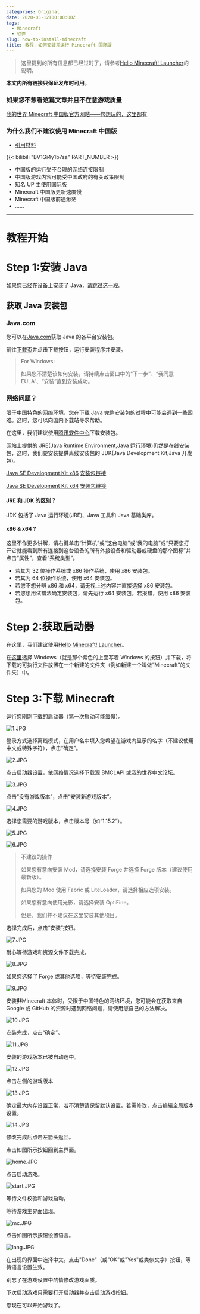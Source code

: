 ```yaml
---
categories: Original
date: 2020-05-12T00:00:00Z
tags:
  - Minecraft
  - 软件
slug: how-to-install-minecraft
title: 教程：如何安装并运行 Minecraft 国际版
---
```


> 这里提到的所有信息都已经过时了，请参考[Hello Minecraft! Launcher](https://github.com/HMCL-dev/HMCL)的说明。

**本文内所有链接只保证发布时可用。**

### 如果您不想看这篇文章并且不在意游戏质量

[我的世界 Minecraft 中国版官方网站——您想玩的，这里都有](http://mc.163.com/)

### 为什么我们不建议使用 Minecraft 中国版

- [引用材料](https://www.bilibili.com/video/BV1Gi4y1b7sa)

{{< bilibili "BV1Gi4y1b7sa" PART_NUMBER >}}

- 中国版的运行受不合理的网络连接限制
- 中国版游戏内容可能受中国政府的有关政策限制
- 知名 UP 主使用国际版
- Minecraft 中国版更新速度慢
- Minecraft 中国版前途渺茫
- ……

---

# 教程开始

# Step 1:安装 Java

如果您已经在设备上安装了 Java，请[跳过这一段](#step-2%e8%8e%b7%e5%8f%96%e5%90%af%e5%8a%a8%e5%99%a8)。

## 获取 Java 安装包

### Java.com

您可以在[Java.com](https://www.java.com/zh_CN/)获取 Java 的各平台安装包。

前往[下载页](https://www.java.com/zh_CN/download/)并点击下载按钮，运行安装程序并安装。

> For Windows:
>
> 如果您不清楚该如何安装，请持续点击窗口中的“下一步”、“我同意 EULA”、“安装”直到安装成功。

### 网络问题？

限于中国特色的网络环境，您在下载 Java 完整安装包的过程中可能会遇到一些困难。这时，您可以向国内下载站寻求帮助。

在这里，我们建议使用[腾讯软件中心](https://pc.qq.com/)下载安装包。

网站上提供的 JRE(Java Runtime Environment,Java 运行环境)仍然是在线安装包，这时，我们要安装提供离线安装包的 JDK(Java Development Kit,Java 开发包)。

[Java SE Development Kit x86](https://pc.qq.com/detail/0/detail_18360.html) [安装包链接](https://dl.softmgr.qq.com/original/Development/jdk-8u191-windows-i586-8.0.1910.12.exe)

[Java SE Development Kit x64](https://pc.qq.com/detail/13/detail_56573.html) [安装包链接](https://dl.softmgr.qq.com/original/Development/jdk-8u191-windows-x64-8.0.1910.12.exe)

#### JRE 和 JDK 的区别？

JDK 包括了 Java 运行环境(JRE)、Java 工具和 Java 基础类库。

#### x86 & x64 ?

这里不作更多讲解，请右键单击“计算机”或“这台电脑”或“我的电脑”或“只要您打开它就能看到所有连接到这台设备的所有外接设备和驱动器或硬盘的那个图标”并点击“属性”，查看“系统类型”。

- 若其为 32 位操作系统或 x86 操作系统，使用 x86 安装包。
- 若其为 64 位操作系统，使用 x64 安装包。
- 若您不想分辨 x86 和 x64，请无视上述内容并直接选择 x86 安装包。
- 若您想用试错法确定安装包，请先运行 x64 安装包，若报错，使用 x86 安装包。

# Step 2:获取启动器

在这里，我们建议使用[Hello Minecraft! Launcher](https://hmcl.huangyuhui.net/)。

在[这里](https://hmcl.huangyuhui.net/download)选择 Windows（就是那个紫色的上面写着 Windows 的按钮）并下载，将下载的可执行文件放置在一个新建的文件夹（例如新建一个叫做“Minecraft”的文件夹）中。

# Step 3:下载 Minecraft

运行您刚刚下载的启动器（第一次启动可能缓慢）。

![1.JPG](1.JPG)

登录方式选择离线模式，在用户名中填入您希望在游戏内显示的名字（不建议使用中文或特殊字符），点击“确定”。

![2.JPG](2.JPG)

点击启动器设置，依网络情况选择下载源 BMCLAPI 或我的世界中文论坛。

![3.JPG](3.JPG)

点击“没有游戏版本”，点击“安装新游戏版本”。

![4.JPG](3.JPG)

选择您需要的游戏版本，点击版本号（如“1.15.2”）。

![5.JPG](5.JPG)

![6.JPG](6.JPG)

> 不建议的操作
>
> 如果您有意向安装 Mod，请选择安装 Forge 并选择 Forge 版本（建议使用最新版）。
>
> 如果您的 Mod 使用 Fabric 或 LiteLoader，请选择相应选项安装。
>
> 如果您有意向使用光影，请选择安装 OptiFine。
>
> 但是，我们并不建议在这里安装其他项目。

选择完成后，点击“安装”按钮。

![7.JPG](7.JPG)

耐心等待游戏和资源文件下载完成。

![8.JPG](8.JPG)

如果您选择了 Forge 或其他选项，等待安装完成。

![9.JPG](9.JPG)

安装**非**Minecraft 本体时，受限于中国特色的网络环境，您可能会在获取来自 Google 或 GitHub 的资源时遇到网络问题，请使用您自己的方法解决。

![10.JPG](10.JPG)

安装完成，点击“确定”。

![11.JPG](11.JPG)

安装的游戏版本已被自动选中。

![12.JPG](12.JPG)

点击左侧的游戏版本

![13.JPG](13.JPG)

确定最大内存设置正常，若不清楚请保留默认设置。若需修改，点击编辑全局版本设置。

![14.JPG](14.JPG)

修改完成后点击左箭头返回。

点击如图所示按钮回到主界面。

![home.JPG](home.JPG)

点击启动游戏。

![start.JPG](start.JPG)

等待文件校验和游戏启动。

等待游戏主界面出现。

![mc.JPG](mc.JPG)

点击如图所示按钮设置语言。

![lang.JPG](lang.JPG)

在出现的界面中选择中文。点击"Done"（或"OK"或"Yes"或类似文字）按钮，等待语言设置生效。

别忘了在游戏设置中酌情修改游戏画质。

下次启动游戏只需要打开启动器并点击启动游戏按钮。

您现在可以开始游戏了。
